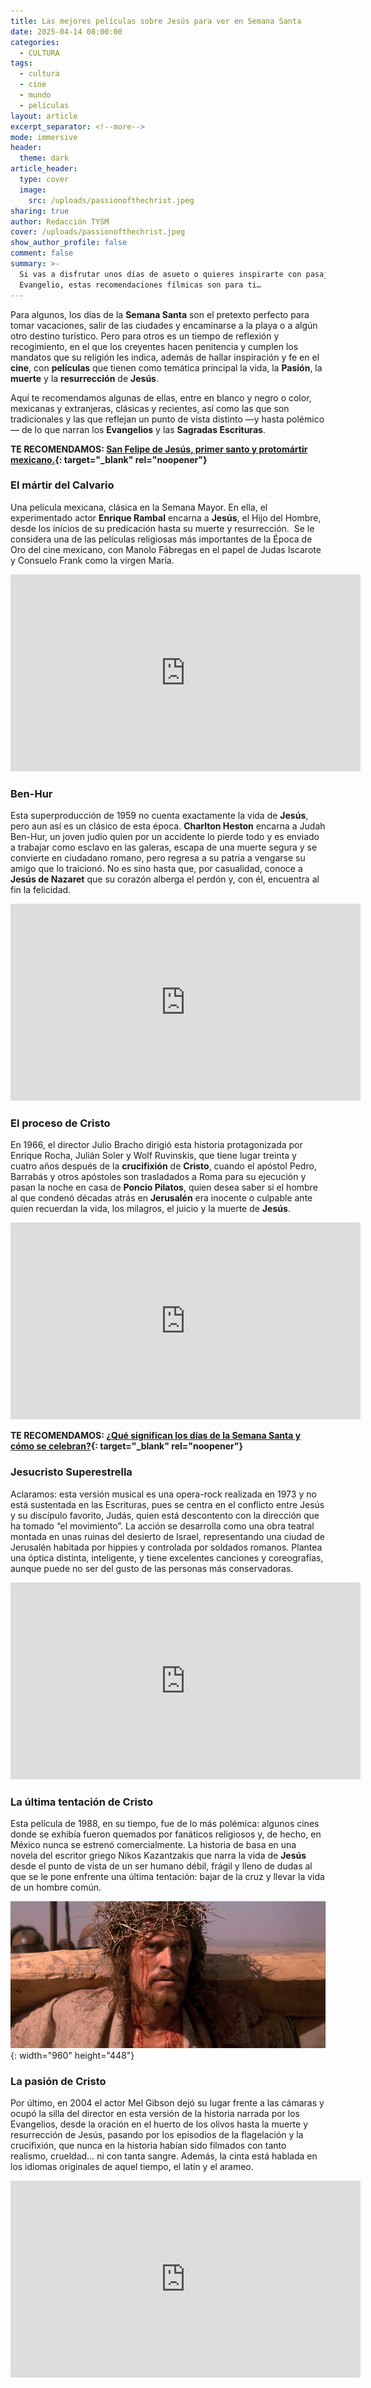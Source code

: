 ```yaml
---
title: Las mejores películas sobre Jesús para ver en Semana Santa
date: 2025-04-14 08:00:00
categories:
  - CULTURA
tags:
  - cultura
  - cine
  - mundo
  - películas
layout: article
excerpt_separator: <!--more-->
mode: immersive
header:
  theme: dark
article_header:
  type: cover
  image:
    src: /uploads/passionofthechrist.jpeg
sharing: true
author: Redacción TYSM
cover: /uploads/passionofthechrist.jpeg
show_author_profile: false
comment: false
summary: >-
  Si vas a disfrutar unos días de asueto o quieres inspirarte con pasajes del
  Evangelio, estas recomendaciones fílmicas son para ti…
---
```

Para algunos, los días de la **Semana Santa** son el pretexto perfecto para tomar vacaciones, salir de las ciudades y encaminarse a la playa o a algún otro destino turístico. Pero para otros es un tiempo de reflexión y recogimiento, en el que los creyentes hacen penitencia y cumplen los mandatos que su religión les indica, además de hallar inspiración y fe en el **cine**, con&nbsp;**películas** que tienen como temática principal la vida, la **Pasión**, la **muerte** y la **resurrección** de **Jesús**.

Aquí te recomendamos algunas de ellas, entre en blanco y negro o color, mexicanas y extranjeras, clásicas y recientes, así como las que son tradicionales y las que reflejan un punto de vista distinto —y hasta polémico— de lo que narran los **Evangelios** y las **Sagradas Escrituras**.

**TE RECOMENDAMOS: [San Felipe de Jesús, primer santo y protomártir mexicano.](https://blog.tonoysumariachi.com/mexicanisimos/2024/02/02/san-felipe-de-jes%C3%BAs-primer-santo-y-protom%C3%A1rtir-mexicano.html){: target="_blank" rel="noopener"}**

### El mártir del Calvario

Una película mexicana, clásica en la Semana Mayor. En ella, el experimentado actor **Enrique Rambal** encarna a **Jesús**, el Hijo del Hombre, desde los inicios de su predicación hasta su muerte y resurrección.&nbsp; Se le considera una de las películas religiosas más importantes de la Época de Oro del cine mexicano, con Manolo Fábregas en el papel de Judas Iscarote y Consuelo Frank como la virgen María.

<iframe width="560" height="315" src="https://www.youtube.com/embed/avXMva-mDAg?si=oHhqh7hSVaEUms0J" title="YouTube video player" frameborder="0" allow="accelerometer; autoplay; clipboard-write; encrypted-media; gyroscope; picture-in-picture; web-share" referrerpolicy="strict-origin-when-cross-origin" allowfullscreen=""></iframe>

### Ben-Hur

Esta superproducción de 1959 no cuenta exactamente la vida de **Jesús**, pero aun así es un clásico de esta época. **Charlton Heston** encarna a Judah Ben-Hur, un joven judío quien por un accidente lo pierde todo y es enviado a trabajar como esclavo en las galeras, escapa de una muerte segura y se convierte en ciudadano romano, pero regresa a su patria a vengarse su amigo que lo traicionó. No es sino hasta que, por casualidad, conoce a **Jesús de Nazaret** que su corazón alberga el perdón y, con él, encuentra al fin la felicidad.

<iframe width="560" height="315" src="https://www.youtube.com/embed/frE9rXnaHpE?si=zBc_rB7VLiLJjRgC" title="YouTube video player" frameborder="0" allow="accelerometer; autoplay; clipboard-write; encrypted-media; gyroscope; picture-in-picture; web-share" referrerpolicy="strict-origin-when-cross-origin" allowfullscreen=""></iframe>

### El proceso de Cristo

En 1966, el director Julio Bracho dirigió esta historia protagonizada por Enrique Rocha, Julián Soler y Wolf Ruvinskis, que tiene lugar treinta y cuatro años después de la **crucifixión** de **Cristo**, cuando el apóstol Pedro, Barrabás y otros apóstoles son trasladados a Roma para su ejecución y pasan la noche en casa de **Poncio Pilatos**, quien desea saber si el hombre al que condenó décadas atrás en **Jerusalén** era inocente o culpable ante quien recuerdan la vida, los milagros, el juicio y la muerte de **Jesús**.

<iframe width="560" height="315" src="https://www.youtube.com/embed/f-PaULU49a8?si=jA3RCt21LCuyQV6B" title="YouTube video player" frameborder="0" allow="accelerometer; autoplay; clipboard-write; encrypted-media; gyroscope; picture-in-picture; web-share" referrerpolicy="strict-origin-when-cross-origin" allowfullscreen=""></iframe>

**TE RECOMENDAMOS: [¿Qué significan los días de la Semana Santa y cómo se celebran?](https://blog.tonoysumariachi.com/mexicanisimos/2024/03/21/qu%C3%A9-significan-los-d%C3%ADas-de-la-semana-santa-y-c%C3%B3mo-se-celebran.html){: target="_blank" rel="noopener"}**

### Jesucristo Superestrella

Aclaramos: esta versión musical es una opera-rock realizada en 1973 y no está sustentada en las Escrituras, pues se centra en el conflicto entre Jesús y su discípulo favorito, Judás, quien está descontento con la dirección que ha tomado “el movimiento”. La acción se desarrolla como una obra teatral montada en unas ruinas del desierto de Israel, representando una ciudad de Jerusalén habitada por hippies y controlada por soldados romanos. Plantea una óptica distinta, inteligente, y tiene excelentes canciones y coreografías, aunque puede no ser del gusto de las personas más conservadoras.&nbsp;

<iframe width="560" height="315" src="https://www.youtube.com/embed/URWa0rbB1Kw?si=N-sk0G7i72n3VLk0" title="YouTube video player" frameborder="0" allow="accelerometer; autoplay; clipboard-write; encrypted-media; gyroscope; picture-in-picture; web-share" referrerpolicy="strict-origin-when-cross-origin" allowfullscreen=""></iframe>

### La última tentación de Cristo

Esta película de 1988, en su tiempo, fue de lo más polémica: algunos cines donde se exhibía fueron quemados por fanáticos religiosos y, de hecho, en México nunca se estrenó comercialmente. La historia de basa en una novela del escritor griego Nikos Kazantzakis que narra la vida de **Jesús** desde el punto de vista de un ser humano débil, frágil y lleno de dudas al que se le pone enfrente una última tentación: bajar de la cruz y llevar la vida de un hombre común.

![](/uploads/last-temptation.jpeg){: width="960" height="448"}

### La pasión de Cristo

Por último, en 2004 el actor Mel Gibson dejó su lugar frente a las cámaras y ocupó la silla del director en esta versión de la historia narrada por los Evangelios, desde la oración en el huerto de los olivos hasta la muerte y resurrección de Jesús, pasando por los episodios de la flagelación y la crucifixión, que nunca en la historia habían sido filmados con tanto realismo, crueldad… ni con tanta sangre. Además, la cinta está hablada en los idiomas originales de aquel tiempo, el latín y el arameo.

<iframe width="560" height="315" src="https://www.youtube.com/embed/JLA3fN9Irc0?si=fcN20Y1-Ich8_HIo" title="YouTube video player" frameborder="0" allow="accelerometer; autoplay; clipboard-write; encrypted-media; gyroscope; picture-in-picture; web-share" referrerpolicy="strict-origin-when-cross-origin" allowfullscreen=""></iframe>
